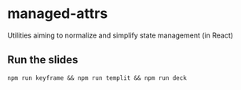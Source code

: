 # managed-attrs
Utilities aiming to normalize and simplify state management (in React)

## Run the slides

```
npm run keyframe && npm run templit && npm run deck
```

